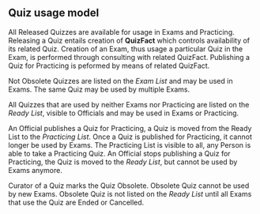 ## Quiz usage model

All Released Quizzes are available for usage in Exams and Practicing. Releasing a Quiz entails
creation of **QuizFact** which controls availability of its related Quiz. Creation of an Exam,
thus usage a particular Quiz in the Exam, is performed through consulting with related QuizFact.
Publishing a Quiz for Practicing is peformed by means of related QuizFact.

Not Obsolete Quizzes are listed on the *Exam List* and may be used in Exams. The same Quiz may be
used by multiple Exams.

All Quizzes that are used by neither Exams nor Practicing are listed on
the *Ready List*, visible to Officials and may be used in Exams or Practicing.

An Official publishes a Quiz for Practicing, a Quiz is moved from the Ready List to the
*Practicing List*. Once a Quiz is published for Practicing, it cannot longer be used by Exams.
The Practicing List is visible to all, any Person is able to take a Practicing Quiz. An Official
stops publishing a Quiz for Practicing, the Quiz is moved to the *Ready List*, but cannot be used
by Exams anymore.

Curator of a Quiz marks the Quiz Obsolete. Obsolete Quiz cannot be used by new Exams. Obsolete Quiz
is not listed on the *Ready List* until all Exams that use the Quiz are Ended or Cancelled.
 
